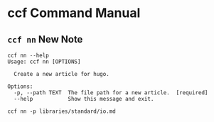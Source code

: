 # ccf Command Manual

## `ccf nn` New Note

```shell
ccf nn --help
Usage: ccf nn [OPTIONS]

  Create a new article for hugo.

Options:
  -p, --path TEXT  The file path for a new article.  [required]
  --help           Show this message and exit.
```

```shell
ccf nn -p libraries/standard/io.md
```
